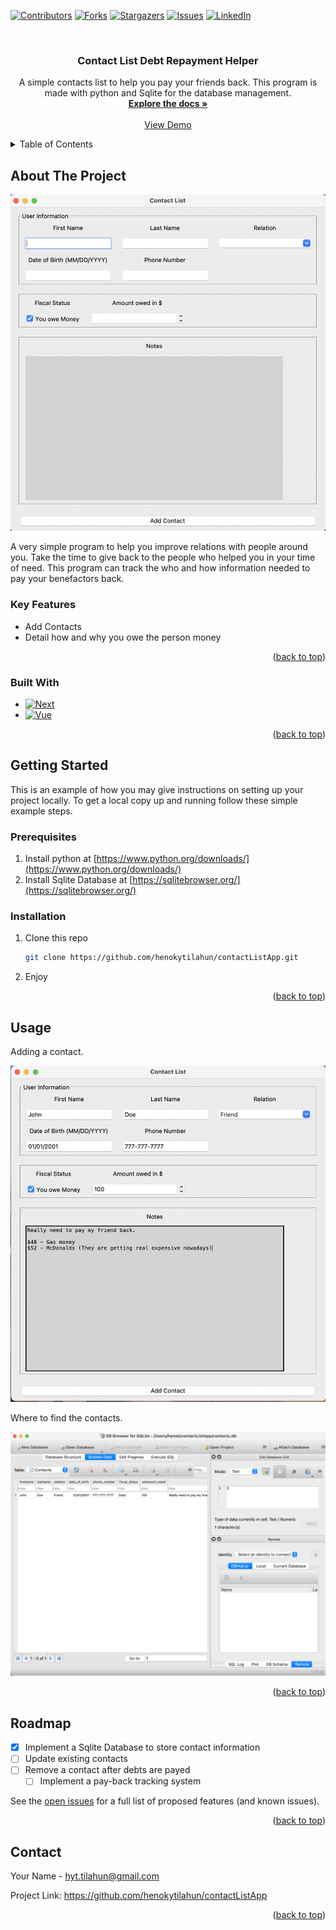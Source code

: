 <!-- Improved compatibility of back to top link: See: https://github.com/othneildrew/Best-README-Template/pull/73 -->
<a name="readme-top"></a>
<!--
*** Thanks for checking out the Best-README-Template. If you have a suggestion
*** that would make this better, please fork the repo and create a pull request
*** or simply open an issue with the tag "enhancement".
*** Don't forget to give the project a star!
*** Thanks again! Now go create something AMAZING! :D
-->



<!-- PROJECT SHIELDS -->
<!--
*** I'm using markdown "reference style" links for readability.
*** Reference links are enclosed in brackets [ ] instead of parentheses ( ).
*** See the bottom of this document for the declaration of the reference variables
*** for contributors-url, forks-url, etc. This is an optional, concise syntax you may use.
*** https://www.markdownguide.org/basic-syntax/#reference-style-links
-->
[![Contributors][contributors-shield]][contributors-url]
[![Forks][forks-shield]][forks-url]
[![Stargazers][stars-shield]][stars-url]
[![Issues][issues-shield]][issues-url]
[![LinkedIn][linkedin-shield]][linkedin-url]



<!-- PROJECT LOGO -->
<br />
<div align="center">
<h3 align="center">Contact List Debt Repayment Helper</h3>

  <p align="center">
    A simple contacts list to help you pay your friends back. This program is made with python and Sqlite for the database management.
    <br />
    <a href="https://github.com/henokytilahun/contactListApp"><strong>Explore the docs »</strong></a>
    <br />
    <br />
    <a href="https://github.com/henokytilahun/contactListApp">View Demo</a>
  </p>
</div>



<!-- TABLE OF CONTENTS -->
<details>
  <summary>Table of Contents</summary>
  <ol>
    <li>
      <a href="#about-the-project">About The Project</a>
      <ul>
        <li><a href="#Key-features">Key Features</a>
        <li><a href="#built-with">Built With</a></li>
      </ul>
    </li>
    <li>
      <a href="#getting-started">Getting Started</a>
      <ul>
        <li><a href="#prerequisites">Prerequisites</a></li>
        <li><a href="#installation">Installation</a></li>
      </ul>
    </li>
    <li><a href="#usage">Usage</a></li>
    <li><a href="#roadmap">Roadmap</a></li>
    <li><a href="#contact">Contact</a></li>
  </ol>
</details>



<!-- ABOUT THE PROJECT -->
## About The Project

[![Contact List Snapshot][product-screenshot]](https://github.com/henokytilahun/contactListApp/blob/main/images/program_basic.png)

A very simple program to help you improve relations with people around you. Take the time to give back to the people who helped you in your time of need. This program can track the who and how information needed to pay your benefactors back.


###  Key Features

* Add Contacts
* Detail how and why you owe the person money

<p align="right">(<a href="#readme-top">back to top</a>)</p>

### Built With

* [![Next][Python]][Next-url]
* [![Vue][Sqlite]][Vue-url]

<p align="right">(<a href="#readme-top">back to top</a>)</p>



<!-- GETTING STARTED -->
## Getting Started

This is an example of how you may give instructions on setting up your project locally.
To get a local copy up and running follow these simple example steps.

### Prerequisites

1. Install python at [https://www.python.org/downloads/](https://www.python.org/downloads/)
2. Install Sqlite Database at [https://sqlitebrowser.org/](https://sqlitebrowser.org/)

### Installation

1. Clone this repo
   ```sh
   git clone https://github.com/henokytilahun/contactListApp.git
   ```
2. Enjoy

<p align="right">(<a href="#readme-top">back to top</a>)</p>



<!-- USAGE EXAMPLES -->
## Usage

Adding a contact.

[![Adding Snapshot][adding-screenshot]](https://github.com/henokytilahun/contactListApp/blob/main/images/program_image.png)

Where to find the contacts.

[![Finding Snapshot][finding-screenshot]](https://github.com/henokytilahun/contactListApp/blob/main/images/program_database.png)

<p align="right">(<a href="#readme-top">back to top</a>)</p>



<!-- ROADMAP -->
## Roadmap

- [X] Implement a Sqlite Database to store contact information
- [ ] Update existing contacts
- [ ] Remove a contact after debts are payed
    - [ ] Implement a pay-back tracking system

See the [open issues](https://github.com/henokytilahun/contactListApp/issues) for a full list of proposed features (and known issues).

<p align="right">(<a href="#readme-top">back to top</a>)</p>




<!-- CONTACT -->
## Contact

Your Name - hyt.tilahun@gmail.com

Project Link: https://github.com/henokytilahun/contactListApp

<p align="right">(<a href="#readme-top">back to top</a>)</p>



<!-- MARKDOWN LINKS & IMAGES -->
<!-- https://www.markdownguide.org/basic-syntax/#reference-style-links -->
[contributors-shield]: https://img.shields.io/github/contributors/henokytilahun/contactListApp.svg?style=for-the-badge
[contributors-url]: https://github.com/henokytilahun/contactListApp/graphs/contributors
[forks-shield]: https://img.shields.io/github/forks/henokytilahun/contactListApp.svg?style=for-the-badge
[forks-url]: https://github.com/henokytilahun/contactListApp/network/members
[stars-shield]: https://img.shields.io/github/stars/henokytilahun/contactListApp.svg?style=for-the-badge
[stars-url]: https://github.com/henokytilahun/contactListApp/stargazers
[issues-shield]: https://img.shields.io/github/issues/henokytilahun/contactListApp.svg?style=for-the-badge
[issues-url]: https://github.com/henokytilahun/contactListApp/issues
[linkedin-shield]: https://img.shields.io/badge/-LinkedIn-black.svg?style=for-the-badge&logo=linkedin&colorB=555
[linkedin-url]: www.linkedin.com/in/henok-y-tilahun
[product-screenshot]: images/program_basic.png
[adding-screenshot]: images/program_image.png
[finding-screenshot]: images/program_database.png
[Python]: https://img.shields.io/badge/python-3670A0?style=for-the-badge&logo=python&logoColor=ffdd54
[Next-url]: https://python.org/
[Sqlite]: https://img.shields.io/badge/sqlite-%2307405e.svg?style=for-the-badge&logo=sqlite&logoColor=white
[Vue-url]: https://vuejs.org/
